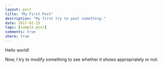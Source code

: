 ```yaml
---
layout: post
title: "My First Post"
description: "My first try to post something."
date: 2017-02-15
tags: [sample post]
comments: true
share: true
---
```


Hello world!

Now, I try to modify something to see whether it shows appropriately or not.



